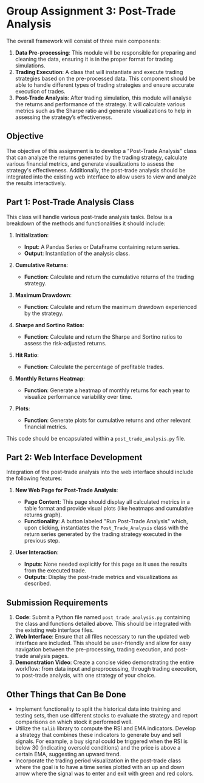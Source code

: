 # **Group Assignment 3: Post-Trade Analysis**

The overall framework will consist of three main components:

1. **Data Pre-processing**: This module will be responsible for preparing and cleaning the data, ensuring it is in the proper format for trading simulations.
2. **Trading Execution**: A class that will instantiate and execute trading strategies based on the pre-processed data. This component should be able to handle different types of trading strategies and ensure accurate execution of trades.
3. **Post-Trade Analysis**: After trading simulation, this module will analyse the returns and performance of the strategy. It will calculate various metrics such as the Sharpe ratio and generate visualizations to help in assessing the strategy’s effectiveness.

## **Objective**

The objective of this assignment is to develop a "Post-Trade Analysis" class that can analyze the returns generated by the trading strategy, calculate various financial metrics, and generate visualizations to assess the strategy's effectiveness. Additionally, the post-trade analysis should be integrated into the existing web interface to allow users to view and analyze the results interactively.

## **Part 1: Post-Trade Analysis Class**

This class will handle various post-trade analysis tasks. Below is a breakdown of the methods and functionalities it should include:

1. **Initialization**:
   - **Input**: A Pandas Series or DataFrame containing return series.
   - **Output**: Instantiation of the analysis class.
   
2. **Cumulative Returns**:
   - **Function**: Calculate and return the cumulative returns of the trading strategy.
   
3. **Maximum Drawdown**:
   - **Function**: Calculate and return the maximum drawdown experienced by the strategy.
   
4. **Sharpe and Sortino Ratios**:
   - **Function**: Calculate and return the Sharpe and Sortino ratios to assess the risk-adjusted returns.
   
5. **Hit Ratio**:
   - **Function**: Calculate the percentage of profitable trades.
   
6. **Monthly Returns Heatmap**:
   - **Function**: Generate a heatmap of monthly returns for each year to visualize performance variability over time.
   
7. **Plots**:
   - **Function**: Generate plots for cumulative returns and other relevant financial metrics.

This code should be encapsulated within a `post_trade_analysis.py` file.

## **Part 2: Web Interface Development**

Integration of the post-trade analysis into the web interface should include the following features:

1. **New Web Page for Post-Trade Analysis**:
   - **Page Content**: This page should display all calculated metrics in a table format and provide visual plots (like heatmaps and cumulative returns graph).
   - **Functionality**: A button labeled "Run Post-Trade Analysis" which, upon clicking, instantiates the `Post_Trade_Analysis` class with the return series generated by the trading strategy executed in the previous step.

2. **User Interaction**:
   - **Inputs**: None needed explicitly for this page as it uses the results from the executed trade.
   - **Outputs**: Display the post-trade metrics and visualizations as described.

## **Submission Requirements**

1. **Code**: Submit a Python file named `post_trade_analysis.py` containing the class and functions detailed above. This should be integrated with the existing web interface files.
2. **Web Interface**: Ensure that all files necessary to run the updated web interface are included. This should be user-friendly and allow for easy navigation between the pre-processing, trading execution, and post-trade analysis pages.
3. **Demonstration Video**: Create a concise video demonstrating the entire workflow: from data input and preprocessing, through trading execution, to post-trade analysis, with one strategy of your choice.

## **Other Things that Can Be Done**

- Implement functionality to split the historical data into training and testing sets, then use different stocks to evaluate the strategy and report comparisons on which stock it performed well.
- Utilize the `talib` library to compute the RSI and EMA indicators. Develop a strategy that combines these indicators to generate buy and sell signals. For example, a buy signal could be triggered when the RSI is below 30 (indicating oversold conditions) and the price is above a certain EMA, suggesting an upward trend.
- Incorporate the trading period visualization in the post-trade class where the goal is to have a time series plotted with an up and down arrow where the signal was to enter and exit with green and red colors.
